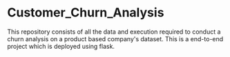 # Customer_Churn_Analysis
This repository consists of all the data and execution required to conduct a churn analysis on a product based company's dataset.
This is a end-to-end project which is deployed using flask.
